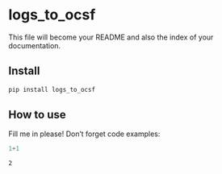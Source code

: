 logs_to_ocsf
================

<!-- WARNING: THIS FILE WAS AUTOGENERATED! DO NOT EDIT! -->

This file will become your README and also the index of your
documentation.

## Install

``` sh
pip install logs_to_ocsf
```

## How to use

Fill me in please! Don’t forget code examples:

``` python
1+1
```

    2
